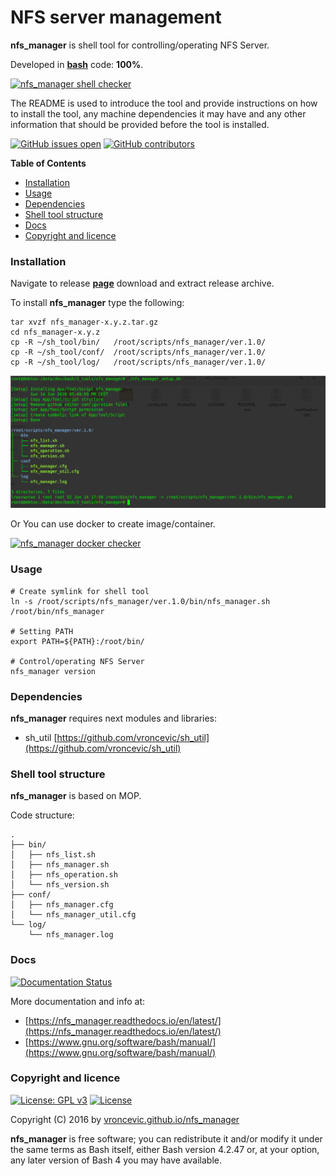 # NFS server management

**nfs_manager** is shell tool for controlling/operating NFS Server.

Developed in **[bash](https://en.wikipedia.org/wiki/Bash_(Unix_shell))** code: **100%**.

[![nfs_manager shell checker](https://github.com/vroncevic/nfs_manager/workflows/nfs_manager%20shell%20checker/badge.svg)](https://github.com/vroncevic/nfs_manager/actions?query=workflow%3A%22nfs_manager+shell+checker%22)

The README is used to introduce the tool and provide instructions on
how to install the tool, any machine dependencies it may have and any
other information that should be provided before the tool is installed.

[![GitHub issues open](https://img.shields.io/github/issues/vroncevic/nfs_manager.svg)](https://github.com/vroncevic/nfs_manager/issues) [![GitHub contributors](https://img.shields.io/github/contributors/vroncevic/nfs_manager.svg)](https://github.com/vroncevic/nfs_manager/graphs/contributors)

<!-- START doctoc generated TOC please keep comment here to allow auto update -->
<!-- DON'T EDIT THIS SECTION, INSTEAD RE-RUN doctoc TO UPDATE -->
**Table of Contents**

- [Installation](#installation)
- [Usage](#usage)
- [Dependencies](#dependencies)
- [Shell tool structure](#shell-tool-structure)
- [Docs](#docs)
- [Copyright and licence](#copyright-and-licence)

<!-- END doctoc generated TOC please keep comment here to allow auto update -->

### Installation

Navigate to release **[page](https://github.com/vroncevic/nfs_manager/releases)** download and extract release archive.

To install **nfs_manager** type the following:

```
tar xvzf nfs_manager-x.y.z.tar.gz
cd nfs_manager-x.y.z
cp -R ~/sh_tool/bin/   /root/scripts/nfs_manager/ver.1.0/
cp -R ~/sh_tool/conf/  /root/scripts/nfs_manager/ver.1.0/
cp -R ~/sh_tool/log/   /root/scripts/nfs_manager/ver.1.0/
```

![alt tag](https://raw.githubusercontent.com/vroncevic/nfs_manager/dev/docs/setup_tree.png)

Or You can use docker to create image/container.

[![nfs_manager docker checker](https://github.com/vroncevic/nfs_manager/workflows/nfs_manager%20docker%20checker/badge.svg)](https://github.com/vroncevic/nfs_manager/actions?query=workflow%3A%22nfs_manager+docker+checker%22)

### Usage

```
# Create symlink for shell tool
ln -s /root/scripts/nfs_manager/ver.1.0/bin/nfs_manager.sh /root/bin/nfs_manager

# Setting PATH
export PATH=${PATH}:/root/bin/

# Control/operating NFS Server
nfs_manager version
```

### Dependencies

**nfs_manager** requires next modules and libraries:
* sh_util [https://github.com/vroncevic/sh_util](https://github.com/vroncevic/sh_util)

### Shell tool structure

**nfs_manager** is based on MOP.

Code structure:
```
.
├── bin/
│   ├── nfs_list.sh
│   ├── nfs_manager.sh
│   ├── nfs_operation.sh
│   └── nfs_version.sh
├── conf/
│   ├── nfs_manager.cfg
│   └── nfs_manager_util.cfg
└── log/
    └── nfs_manager.log
```

### Docs

[![Documentation Status](https://readthedocs.org/projects/nfs_manager/badge/?version=latest)](https://nfs_manager.readthedocs.io/projects/nfs_manager/en/latest/?badge=latest)

More documentation and info at:
* [https://nfs_manager.readthedocs.io/en/latest/](https://nfs_manager.readthedocs.io/en/latest/)
* [https://www.gnu.org/software/bash/manual/](https://www.gnu.org/software/bash/manual/)

### Copyright and licence

[![License: GPL v3](https://img.shields.io/badge/License-GPLv3-blue.svg)](https://www.gnu.org/licenses/gpl-3.0) [![License](https://img.shields.io/badge/License-Apache%202.0-blue.svg)](https://opensource.org/licenses/Apache-2.0)

Copyright (C) 2016 by [vroncevic.github.io/nfs_manager](https://vroncevic.github.io/nfs_manager)

**nfs_manager** is free software; you can redistribute it and/or modify
it under the same terms as Bash itself, either Bash version 4.2.47 or,
at your option, any later version of Bash 4 you may have available.

